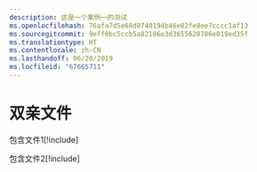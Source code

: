 ```yaml
---
description: 这是一个案例一的测试
ms.openlocfilehash: 76afa7d5e68d8740194b46e82fe8ee7cccc1af13
ms.sourcegitcommit: 9eff0bc5ccb5a82106e3d3655620786e019ed35f
ms.translationtype: HT
ms.contentlocale: zh-CN
ms.lasthandoff: 06/20/2019
ms.locfileid: "67665711"
---
```

# <a name="parent-file"></a>双亲文件

包含文件1[!include[](includes/includeFile1.md)]

包含文件2[!include[](includes/includeFile2.md)]
